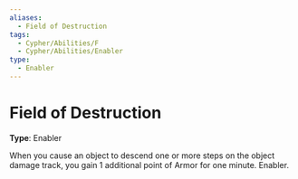 ```yaml
---
aliases:
  - Field of Destruction
tags:
  - Cypher/Abilities/F
  - Cypher/Abilities/Enabler
type:
  - Enabler
---
```


# Field of Destruction

**Type**: Enabler

When you cause an object to descend one or more steps on the object damage track, you gain 1 additional point of Armor for one minute. Enabler.
